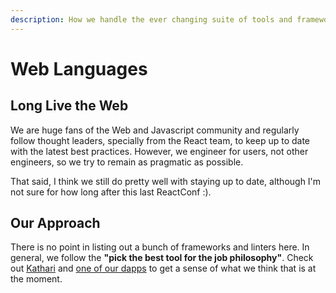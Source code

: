 ```yaml
---
description: How we handle the ever changing suite of tools and frameworks.
---
```


# Web Languages

## Long Live the Web

We are huge fans of the Web and Javascript community and regularly follow thought leaders, specially from the React team, to keep up to date with the latest best practices. However, we engineer for users, not other engineers, so we try to remain as pragmatic as possible.

That said, I think we still do pretty well with staying up to date, although I'm not sure for how long after this last ReactConf :).

## Our Approach

There is no point in listing out a bunch of frameworks and linters here. In general, we follow the **"pick the best tool for the job philosophy"**. Check out [Kathari](broken-reference) and [one of our dapps](https://github.com/kleros/doges-on-trial) to get a sense of what we think that is at the moment.
